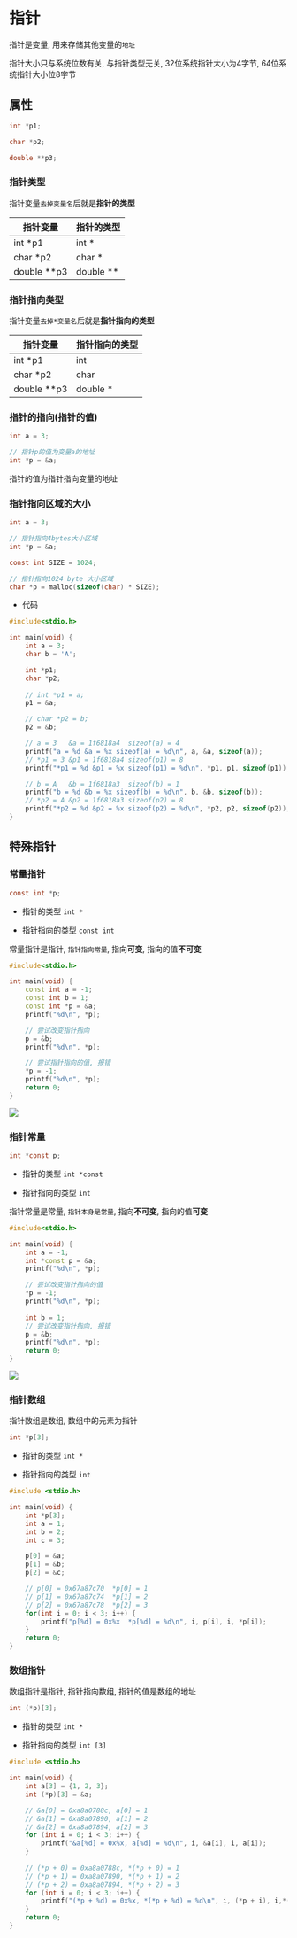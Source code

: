<!--
 * @Description: 
 * @Version: 1.0
 * @Author: DaLao
 * @Email: dalao@xxx.com
 * @Date: 2022-01-08 10:45:40
 * @LastEditors: dalao
 * @LastEditTime: 2023-03-14 01:22:58
-->

# 指针


指针是变量, 用来存储其他变量的`地址`

指针大小只与系统位数有关, 与指针类型无关, 32位系统指针大小为4字节, 64位系统指针大小位8字节


## 属性


```c
int *p1;

char *p2;

double **p3;
```


### 指针类型


指针变量`去掉变量名`后就是**指针的类型**

| 指针变量    | 指针的类型 |
| ----------- | ---------- |
| int *p1     | int *      |
| char *p2    | char *     |
| double **p3 | double **  |


### 指针指向类型


指针变量`去掉*变量名`后就是**指针指向的类型**


| 指针变量    | 指针指向的类型 |
| ----------- | -------------- |
| int *p1     | int            |
| char *p2    | char           |
| double **p3 | double *       |


### 指针的指向(指针的值)

```c
int a = 3;

// 指针p的值为变量a的地址
int *p = &a;
```

指针的值为指针指向变量的地址


### 指针指向区域的大小


```c
int a = 3;

// 指针指向4bytes大小区域
int *p = &a;
```


```c
const int SIZE = 1024;

// 指针指向1024 byte 大小区域
char *p = malloc(sizeof(char) * SIZE); 
```


- 代码

```c
#include<stdio.h>

int main(void) {
    int a = 3;
    char b = 'A';

    int *p1;
    char *p2;
    
    // int *p1 = a;
    p1 = &a;

    // char *p2 = b;
    p2 = &b;

    // a = 3   &a = 1f6818a4  sizeof(a) = 4
    printf("a = %d &a = %x sizeof(a) = %d\n", a, &a, sizeof(a));
    // *p1 = 3 &p1 = 1f6818a4 sizeof(p1) = 8
    printf("*p1 = %d &p1 = %x sizeof(p1) = %d\n", *p1, p1, sizeof(p1));

    // b = A   &b = 1f6818a3  sizeof(b) = 1
    printf("b = %d &b = %x sizeof(b) = %d\n", b, &b, sizeof(b));
    // *p2 = A &p2 = 1f6818a3 sizeof(p2) = 8
    printf("*p2 = %d &p2 = %x sizeof(p2) = %d\n", *p2, p2, sizeof(p2));
}
```

## 特殊指针


### 常量指针


```c
const int *p;
```

- 指针的类型 `int *`

- 指针指向的类型 `const int`

常量指针是指针, `指针指向常量`, 指向**可变**, 指向的值**不可变**

```c++
#include<stdio.h>

int main(void) {
    const int a = -1;
    const int b = 1;
    const int *p = &a;
    printf("%d\n", *p);

    // 尝试改变指针指向
    p = &b;
    printf("%d\n", *p);

    // 尝试指针指向的值, 报错
    *p = -1;
    printf("%d\n", *p);
    return 0;
}
```

![](https://cdn.hurra.ltd/img/20220113112830.png)



### 指针常量


```c
int *const p;
```

- 指针的类型 `int *const`

- 指针指向的类型 `int`

指针常量是常量, `指针本身是常量`, 指向**不可变**, 指向的值**可变**

```c++
#include<stdio.h>

int main(void) {
    int a = -1;
    int *const p = &a;
    printf("%d\n", *p);

    // 尝试改变指针指向的值
    *p = -1;
    printf("%d\n", *p);
    
    int b = 1;
    // 尝试改变指针指向, 报错
    p = &b;
    printf("%d\n", *p);
    return 0;
}
```

![](https://cdn.hurra.ltd/img/20220113113155.png)


### 指针数组

指针数组是数组, 数组中的元素为指针

```c
int *p[3];
```

- 指针的类型 `int *`

- 指针指向的类型 `int`


```c
#include <stdio.h>

int main(void) {
    int *p[3];
    int a = 1;
    int b = 2;
    int c = 3;

    p[0] = &a;
    p[1] = &b;
    p[2] = &c;

    // p[0] = 0x67a87c70  *p[0] = 1
    // p[1] = 0x67a87c74  *p[1] = 2
    // p[2] = 0x67a87c78  *p[2] = 3
    for(int i = 0; i < 3; i++) {
        printf("p[%d] = 0x%x  *p[%d] = %d\n", i, p[i], i, *p[i]);
    }
    return 0;
}
```


### 数组指针

数组指针是指针, 指针指向数组, 指针的值是数组的地址

```c
int (*p)[3];
```

- 指针的类型 `int *`

- 指针指向的类型 `int [3]`


```c
#include <stdio.h>

int main(void) {
    int a[3] = {1, 2, 3};
    int (*p)[3] = &a;

    // &a[0] = 0xa8a0788c, a[0] = 1
    // &a[1] = 0xa8a07890, a[1] = 2
    // &a[2] = 0xa8a07894, a[2] = 3
    for (int i = 0; i < 3; i++) {
        printf("&a[%d] = 0x%x, a[%d] = %d\n", i, &a[i], i, a[i]);
    }
    
    // (*p + 0) = 0xa8a0788c, *(*p + 0) = 1
    // (*p + 1) = 0xa8a07890, *(*p + 1) = 2
    // (*p + 2) = 0xa8a07894, *(*p + 2) = 3
    for (int i = 0; i < 3; i++) {
        printf("(*p + %d) = 0x%x, *(*p + %d) = %d\n", i, (*p + i), i,*(*p + i));
    }
    return 0;
}
```